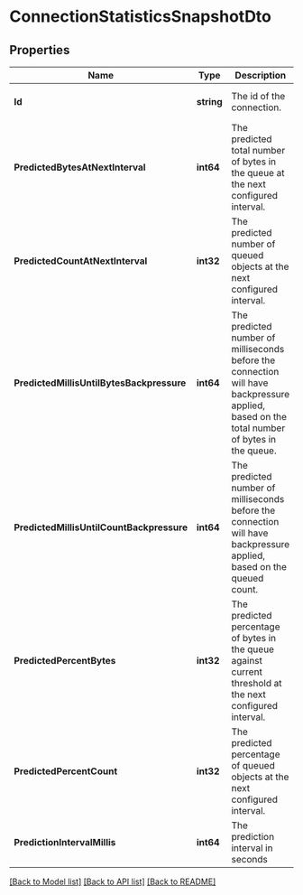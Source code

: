 # ConnectionStatisticsSnapshotDto

## Properties
Name | Type | Description | Notes
------------ | ------------- | ------------- | -------------
**Id** | **string** | The id of the connection. | [optional] [default to null]
**PredictedBytesAtNextInterval** | **int64** | The predicted total number of bytes in the queue at the next configured interval. | [optional] [default to null]
**PredictedCountAtNextInterval** | **int32** | The predicted number of queued objects at the next configured interval. | [optional] [default to null]
**PredictedMillisUntilBytesBackpressure** | **int64** | The predicted number of milliseconds before the connection will have backpressure applied, based on the total number of bytes in the queue. | [optional] [default to null]
**PredictedMillisUntilCountBackpressure** | **int64** | The predicted number of milliseconds before the connection will have backpressure applied, based on the queued count. | [optional] [default to null]
**PredictedPercentBytes** | **int32** | The predicted percentage of bytes in the queue against current threshold at the next configured interval. | [optional] [default to null]
**PredictedPercentCount** | **int32** | The predicted percentage of queued objects at the next configured interval. | [optional] [default to null]
**PredictionIntervalMillis** | **int64** | The prediction interval in seconds | [optional] [default to null]

[[Back to Model list]](../README.md#documentation-for-models) [[Back to API list]](../README.md#documentation-for-api-endpoints) [[Back to README]](../README.md)

